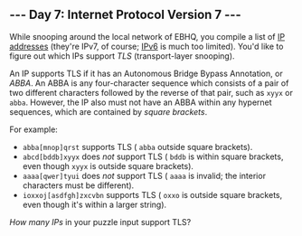 ## \-\-\- Day 7: Internet Protocol Version 7 ---

While snooping around the local network of EBHQ, you compile a list of [IP addresses](https://en.wikipedia.org/wiki/IP_address) (they're IPv7, of course; [IPv6](https://en.wikipedia.org/wiki/IPv6) is much too limited). You'd like to figure out which IPs support _TLS_ (transport-layer snooping).

An IP supports TLS if it has an Autonomous Bridge Bypass Annotation, or _ABBA_. An ABBA is any four-character sequence which consists of a pair of two different characters followed by the reverse of that pair, such as `xyyx` or `abba`. However, the IP also must not have an ABBA within any hypernet sequences, which are contained by _square brackets_.

For example:

- `abba[mnop]qrst` supports TLS ( `abba` outside square brackets).
- `abcd[bddb]xyyx` does _not_ support TLS ( `bddb` is within square brackets, even though `xyyx` is outside square brackets).
- `aaaa[qwer]tyui` does _not_ support TLS ( `aaaa` is invalid; the interior characters must be different).
- `ioxxoj[asdfgh]zxcvbn` supports TLS ( `oxxo` is outside square brackets, even though it's within a larger string).

_How many IPs_ in your puzzle input support TLS?